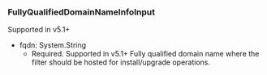 ### FullyQualifiedDomainNameInfoInput
Supported in v5.1+

- fqdn: System.String
  - Required. Supported in v5.1+
Fully qualified domain name where the filter should be hosted for install/upgrade operations.
